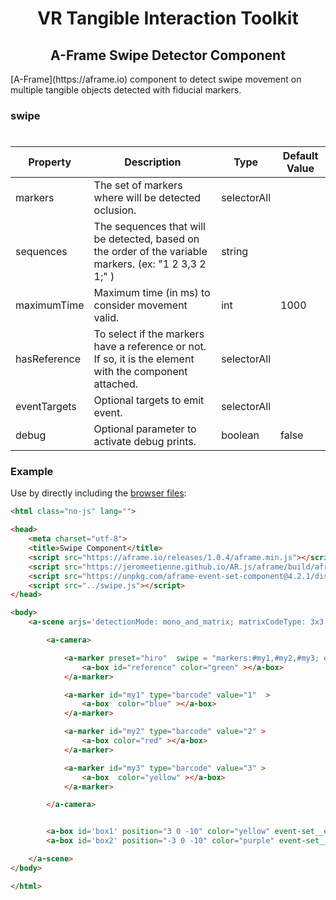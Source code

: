 <h1 align="center">VR Tangible Interaction Toolkit</h1>

<h2 align="center">A-Frame Swipe Detector Component</h2>
[A-Frame](https://aframe.io) component to detect swipe movement on multiple tangible objects detected with fiducial markers.

### swipe

#
| Property | Description | Type | Default Value |
| -------- | ----------------- | ---- |------------- |
| markers | The set of markers where will be detected oclusion. | selectorAll |     |
| sequences | The sequences that will be detected, based on the order of the variable markers. (ex: "1 2 3,3 2 1;" )| string |  |
| maximumTime | Maximum time (in ms) to consider movement valid. | int | 1000 |
| hasReference | To select if the markers have a reference or not. If so, it is the element with the component attached. | selectorAll |  |
| eventTargets | Optional targets to emit event. | selectorAll |  |
| debug | Optional parameter to activate debug prints. | boolean  |false |


### Example

Use by directly including the [browser files](examples):

```html
<html class="no-js" lang="">

<head>
    <meta charset="utf-8">
    <title>Swipe Component</title>
    <script src="https://aframe.io/releases/1.0.4/aframe.min.js"></script>
    <script src="https://jeromeetienne.github.io/AR.js/aframe/build/aframe-ar.js"></script>
    <script src="https://unpkg.com/aframe-event-set-component@4.2.1/dist/aframe-event-set-component.min.js"></script>
    <script src="../swipe.js"></script>
</head>

<body>
    <a-scene arjs='detectionMode: mono_and_matrix; matrixCodeType: 3x3;'>

        <a-camera>

            <a-marker preset="hiro"  swipe = "markers:#my1,#my2,#my3; eventTargets: #box1, #box2 ; sequences:1 2 3,3 2 1; maximumTime: 3000; hasReference: True; debug: True;">
                <a-box id="reference" color="green" ></a-box>
            </a-marker>

            <a-marker id="my1" type="barcode" value="1"  >
                <a-box  color="blue" ></a-box>
            </a-marker>

            <a-marker id="my2" type="barcode" value="2" >
                <a-box color="red" ></a-box>
            </a-marker>

            <a-marker id="my3" type="barcode" value="3" >
                <a-box  color="yellow" ></a-box>
            </a-marker>

        </a-camera>


        <a-box id='box1' position="3 0 -10" color="yellow" event-set__event_swipe_1 ="color:red"></a-box>
        <a-box id='box2' position="-3 0 -10" color="purple" event-set__event_swipe_2 ="color:red"></a-box>

    </a-scene>
</body>

</html>
```

